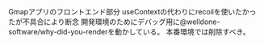 Gmapアプリのフロントエンド部分
useContextの代わりにrecoilを使いたかったが不具合により断念
開発環境のためにデバッグ用に@welldone-software/why-did-you-renderを動かしている。
本番環境では削除すべき。
